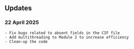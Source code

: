 ## Updates


### 22 April 2025
	- Fix bugs related to absent fields in the CIF file
	- Add multithreading to Module 2 to increase efficiency
	- Clean-up the code

